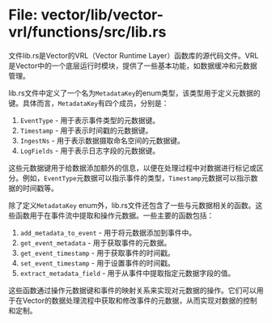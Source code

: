 # File: vector/lib/vector-vrl/functions/src/lib.rs

文件lib.rs是Vector的VRL（Vector Runtime Layer）函数库的源代码文件。VRL是Vector中的一个底层运行时模块，提供了一些基本功能，如数据缓冲和元数据管理。

lib.rs文件中定义了一个名为`MetadataKey`的enum类型，该类型用于定义元数据的键。具体而言，`MetadataKey`有四个成员，分别是：

1. `EventType` - 用于表示事件类型的元数据键。
2. `Timestamp` - 用于表示时间戳的元数据键。
3. `IngestNs` - 用于表示数据摄取命名空间的元数据键。
4. `LogFields` - 用于表示日志字段的元数据键。

这些元数据键用于给数据添加额外的信息，以便在处理过程中对数据进行标记或区分。例如，`EventType`元数据可以指示事件的类型，`Timestamp`元数据可以指示数据的时间戳等。

除了定义`MetadataKey` enum外，lib.rs文件还包含了一些与元数据相关的函数。这些函数用于在事件流中提取和操作元数据。一些主要的函数包括：

1. `add_metadata_to_event` - 用于将元数据添加到事件中。
2. `get_event_metadata` - 用于获取事件的元数据。
3. `get_event_timestamp` - 用于获取事件的时间戳。
4. `set_event_timestamp` - 用于设置事件的时间戳。
5. `extract_metadata_field` - 用于从事件中提取指定元数据字段的值。

这些函数通过操作元数据键和事件的映射关系来实现对元数据的操作。它们可以用于在Vector的数据处理流程中获取和修改事件的元数据，从而实现对数据的控制和定制。

